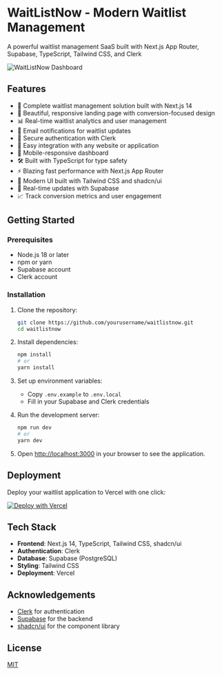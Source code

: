 # WaitListNow - Modern Waitlist Management

A powerful waitlist management SaaS built with Next.js App Router, Supabase, TypeScript, Tailwind CSS, and Clerk

![WaitListNow Dashboard](https://github.com/yourusername/waitlistnow/blob/main/public/thumbnail.png)

## Features

- 🚀 Complete waitlist management solution built with Next.js 14
- 🎨 Beautiful, responsive landing page with conversion-focused design
- 📊 Real-time waitlist analytics and user management
- 🔔 Email notifications for waitlist updates
- 🔐 Secure authentication with Clerk
- 🎯 Easy integration with any website or application
- 📱 Mobile-responsive dashboard
- 🛠️ Built with TypeScript for type safety
- ⚡ Blazing fast performance with Next.js App Router
- 🌈 Modern UI built with Tailwind CSS and shadcn/ui
- 🔄 Real-time updates with Supabase
- 📈 Track conversion metrics and user engagement

## Getting Started

### Prerequisites

- Node.js 18 or later
- npm or yarn
- Supabase account
- Clerk account

### Installation

1. Clone the repository:

   ```bash
   git clone https://github.com/yourusername/waitlistnow.git
   cd waitlistnow
   ```

2. Install dependencies:

   ```bash
   npm install
   # or
   yarn install
   ```

3. Set up environment variables:

   - Copy `.env.example` to `.env.local`
   - Fill in your Supabase and Clerk credentials

4. Run the development server:

   ```bash
   npm run dev
   # or
   yarn dev
   ```

5. Open [http://localhost:3000](http://localhost:3000) in your browser to see the application.

## Deployment

Deploy your waitlist application to Vercel with one click:

[![Deploy with Vercel](https://vercel.com/button)](https://vercel.com/new/clone?repository-url=https%3A%2F%2Fgithub.com%2Fyourusername%2Fwaitlistnow&env=NEXT_PUBLIC_CLERK_PUBLISHABLE_KEY,CLERK_SECRET_KEY,NEXT_PUBLIC_CLERK_SIGN_IN_URL,NEXT_PUBLIC_CLERK_SIGN_UP_URL,NEXT_PUBLIC_CLERK_AFTER_SIGN_IN_URL,NEXT_PUBLIC_CLERK_AFTER_SIGN_UP_URL,NEXT_PUBLIC_SUPABASE_URL,NEXT_PUBLIC_SUPABASE_ANON_KEY,SUPABASE_SERVICE_ROLE_KEY&project-name=waitlistnow&repository-name=waitlistnow)

## Tech Stack

- **Frontend**: Next.js 14, TypeScript, Tailwind CSS, shadcn/ui
- **Authentication**: Clerk
- **Database**: Supabase (PostgreSQL)
- **Styling**: Tailwind CSS
- **Deployment**: Vercel

## Acknowledgements

- [Clerk](https://clerk.com) for authentication
- [Supabase](https://supabase.com) for the backend
- [shadcn/ui](https://ui.shadcn.com) for the component library

## License

[MIT](https://choosealicense.com/licenses/mit/)
